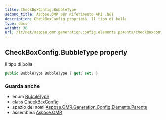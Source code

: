 ```yaml
---
title: CheckBoxConfig.BubbleType
second_title: Aspose.OMR per Riferimento API .NET
description: CheckBoxConfig proprietà. Il tipo di bolla
type: docs
weight: 30
url: /it/net/aspose.omr.generation.config.elements.parents/checkboxconfig/bubbletype/
---
```

## CheckBoxConfig.BubbleType property

Il tipo di bolla

```csharp
public BubbleType BubbleType { get; set; }
```

### Guarda anche

* enum [BubbleType](../../../aspose.omr.generation.config.enums/bubbletype/)
* class [CheckBoxConfig](../)
* spazio dei nomi [Aspose.OMR.Generation.Config.Elements.Parents](../../checkboxconfig/)
* assemblea [Aspose.OMR](../../../)


